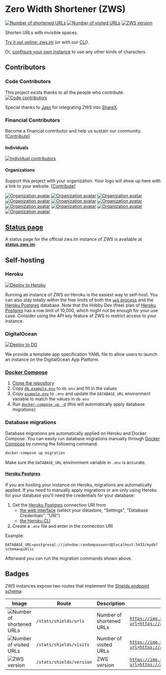 # Zero Width Shortener (ZWS)

[![Number of shortened URLs][stats-urls-image]](#Badges)
[![Number of visited URLs][stats-visits-image]](#Badges)
[![ZWS version][stats-version-image]](#Badges)

Shorten URLs with invisible spaces.

[Try it out online: zws.im](https://zws.im) (or with our [CLI](https://github.com/zws-im/cli#readme)).

Or, [configure your own instance](#Self-hosting) to use any other kinds of characters.

## Contributors

### Code Contributors

This project exists thanks to all the people who contribute.
[![Code contributors](https://opencollective.com/zws/contributors.svg?width=890&button=false)](https://github.com/zws-im/zws/graphs/contributors)

Special thanks to [Jaex](https://github.com/Jaex) for integrating ZWS into [ShareX](https://getsharex.com/).

### Financial Contributors

Become a financial contributor and help us sustain our community. [[Contribute][open-collective]]

#### Individuals

[![Individual contributors](https://opencollective.com/zws/individuals.svg?width=890)](https://opencollective.com/zws)

#### Organizations

Support this project with your organization. Your logo will show up here with a link to your website. [[Contribute][open-collective]]

[![Organization avatar](https://opencollective.com/zws/organization/0/avatar.svg)](https://opencollective.com/zws/organization/0/website)
[![Organization avatar](https://opencollective.com/zws/organization/1/avatar.svg)](https://opencollective.com/zws/organization/1/website)
[![Organization avatar](https://opencollective.com/zws/organization/2/avatar.svg)](https://opencollective.com/zws/organization/2/website)
[![Organization avatar](https://opencollective.com/zws/organization/3/avatar.svg)](https://opencollective.com/zws/organization/3/website)
[![Organization avatar](https://opencollective.com/zws/organization/4/avatar.svg)](https://opencollective.com/zws/organization/4/website)
[![Organization avatar](https://opencollective.com/zws/organization/5/avatar.svg)](https://opencollective.com/zws/organization/5/website)
[![Organization avatar](https://opencollective.com/zws/organization/6/avatar.svg)](https://opencollective.com/zws/organization/6/website)
[![Organization avatar](https://opencollective.com/zws/organization/7/avatar.svg)](https://opencollective.com/zws/organization/7/website)
[![Organization avatar](https://opencollective.com/zws/organization/8/avatar.svg)](https://opencollective.com/zws/organization/8/website)
[![Organization avatar](https://opencollective.com/zws/organization/9/avatar.svg)](https://opencollective.com/zws/organization/9/website)

## [Status page][status-page]

A status page for the official zws.im instance of ZWS is available at **[status.zws.im][status-page]**.

## Self-hosting

### Heroku

[![Deploy to Heroku][deploy-to-heroku-image]][deploy-to-heroku]

Running an instance of ZWS on Heroku is the easiest way to self-host.
You can also stay totally within the free limits of both the [`web` process](https://devcenter.heroku.com/articles/procfile) and the [Heroku Postgres][heroku-postgres] database.
Note that the Hobby Dev (free) plan of [Heroku Postgres][heroku-postgres] has a row limit of 10,000, which might not be enough for your use case.
Consider using the API key feature of ZWS to restrict access to your instance.

### DigitalOcean

[![Deploy to DO](https://www.deploytodo.com/do-btn-blue.svg)](https://cloud.digitalocean.com/apps/new?repo=https://github.com/zws-im/zws/tree/main)

We provide a template app specification YAML file to allow users to launch an instance on the DigitalOcean App Platform.

### [Docker Compose][docker-compose]

1. [Clone the repository](https://docs.github.com/en/github/creating-cloning-and-archiving-repositories/cloning-a-repository)
2. Copy [`db.example.env`](db.example.env) to `db.env` and fill in the values
3. Copy [`example.env`](example.env) to `.env` and update the `DATABASE_URL` environment variable to match the values in `db.env`
4. Run [`docker-compose up -d`](https://docs.docker.com/compose/reference/up/) (this will automatically apply database migrations)

### Database migrations

Database migrations are automatically applied on Heroku and Docker Compose.
You can easily run database migrations manually through [Docker Compose][docker-compose] by running the following command:

```sh
docker-compose up migration
```

Make sure the `DATABASE_URL` environment variable in `.env` is accurate.

#### [Heroku Postgres][heroku-postgres]

If you are hosting your instance on Heroku, migrations are automatically applied.
If you need to manually apply migrations or are only using Heroku for your database you'll need the credentials for your database:

1. Get the [Heroku Postgres][heroku-postgres] connection URI from
   - [the web interface](https://data.heroku.com/) (select your datastore, "Settings", "Database Credentials", "URI")
   - [the Heroku CLI](https://devcenter.heroku.com/articles/heroku-postgresql#external-connections-ingress)
2. Create a `.env` file and enter in the connection URI

Example:

```env
DATABASE_URL=postgresql://johndoe:randompassword@localhost:5432/mydb?schema=public
```

Afterward you can run the migration commands shown above.

## Badges

ZWS instances expose two routes that implement the [Shields endpoint schema](https://shields.io/endpoint):

| Image                                         | Route                    | Description              | Example                                                                                               |
| --------------------------------------------- | ------------------------ | ------------------------ | ----------------------------------------------------------------------------------------------------- |
| ![Number of shortened URLs][stats-urls-image] | `/stats/shields/urls`    | Number of shortened URLs | [`https://img.shields.io/endpoint?url=https://api.zws.im/stats/shields/urls`][stats-urls-image]       |
| ![Number of visited URLs][stats-visits-image] | `/stats/shields/visits`  | Number of visited URLs   | [`https://img.shields.io/endpoint?url=https://api.zws.im/stats/shields/visits`][stats-visits-image]   |
| ![ZWS version][stats-version-image]           | `/stats/shields/version` | ZWS version              | [`https://img.shields.io/endpoint?url=https://api.zws.im/stats/shields/version`][stats-version-image] |

[deploy-to-heroku]: https://dashboard.heroku.com/new?template=https://github.com/zws-im/zws
[deploy-to-heroku-image]: https://www.herokucdn.com/deploy/button.svg
[heroku-postgres]: https://www.heroku.com/postgres
[docker-compose]: https://docs.docker.com/compose/
[open-collective]: https://opencollective.com/zws/contribute
[stats-urls-image]: https://img.shields.io/endpoint?url=https://api.zws.im/stats/shields/urls
[stats-visits-image]: https://img.shields.io/endpoint?url=https://api.zws.im/stats/shields/visits
[stats-version-image]: https://img.shields.io/endpoint?url=https://api.zws.im/stats/shields/version
[status-page]: https://status.zws.im/
